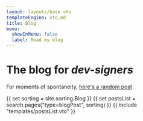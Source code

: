 ```yaml
---
layout: layouts/base.vto
templateEngine: vto,md
title: Blog
menu:
  showInMenu: false
  label: Read my blog
---
```


# The blog for _dev-signers_

For moments of spontaneity, <a data-no-schwifty href="/random">here's a random
post</a>

<div class="feed">
{{ set sorting = site.sorting.Blog }}
{{ set postsList = search.pages("type=blogPost", sorting) }}
{{ include "templates/postsList.vto" }}
</div>
